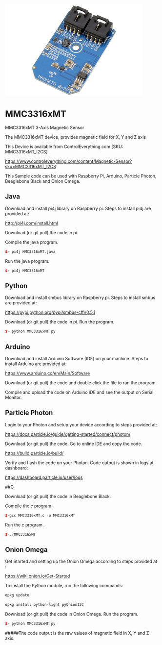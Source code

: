 [![MMC3316xMT](MMC3316xMT_I2CS.png)](https://www.controleverything.com/content/Magnetic-Sensor?sku=MMC3316xMT_I2CS)
# MMC3316xMT
MMC3316xMT 3-Axis Magnetic Sensor

The MMC3316xMT device, provides magnetic field for X, Y and Z axis

This Device is available from ControlEverything.com [SKU: MMC3316xMT_I2CS]

https://www.controleverything.com/content/Magnetic-Sensor?sku=MMC3316xMT_I2CS

This Sample code can be used with Raspberry Pi, Arduino, Particle Photon, Beaglebone Black and Onion Omega.

## Java
Download and install pi4j library on Raspberry pi. Steps to install pi4j are provided at:

http://pi4j.com/install.html

Download (or git pull) the code in pi.

Compile the java program.
```cpp
$> pi4j MMC3316xMT.java
```

Run the java program.
```cpp
$> pi4j MMC3316xMT
```

## Python
Download and install smbus library on Raspberry pi. Steps to install smbus are provided at:

https://pypi.python.org/pypi/smbus-cffi/0.5.1

Download (or git pull) the code in pi. Run the program.

```cpp
$> python MMC3316xMT.py
```

## Arduino
Download and install Arduino Software (IDE) on your machine. Steps to install Arduino are provided at:

https://www.arduino.cc/en/Main/Software

Download (or git pull) the code and double click the file to run the program.

Compile and upload the code on Arduino IDE and see the output on Serial Monitor.


## Particle Photon

Login to your Photon and setup your device according to steps provided at:

https://docs.particle.io/guide/getting-started/connect/photon/

Download (or git pull) the code. Go to online IDE and copy the code.

https://build.particle.io/build/

Verify and flash the code on your Photon. Code output is shown in logs at dashboard:

https://dashboard.particle.io/user/logs


##C

Download (or git pull) the code in Beaglebone Black.

Compile the c program.
```cpp
$>gcc MMC3316xMT.c -o MMC3316xMT
```
Run the c program.
```cpp
$>./MMC3316xMT
```

## Onion Omega

Get Started and setting up the Onion Omega according to steps provided at :

https://wiki.onion.io/Get-Started

To install the Python module, run the following commands:
```cpp
opkg update
```
```cpp
opkg install python-light pyOnionI2C
```

Download (or git pull) the code in Onion Omega. Run the program.

```cpp
$> python MMC3316xMT.py
```

#####The code output is the raw values of magnetic field in X, Y and Z axis.
